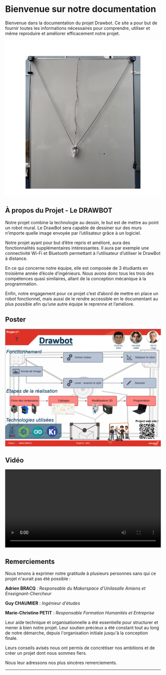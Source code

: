 # Bienvenue sur notre documentation

Bienvenue dans la documentation du projet Drawbot. Ce site a pour but de fournir toutes les informations nécessaires pour comprendre, utiliser et même reproduire et améliorer efficacement notre projet.

![vrai](images/vrai.png) 

## **À propos du Projet - Le DRAWBOT**

Notre projet combine la technologie au dessin, le but est de mettre au point un robot mural. Le DrawBot sera capable de dessiner sur des murs n’importe quelle image envoyée par l’utilisateur grâce à un logiciel.

Notre projet ayant pour but d’être repris et amélioré, aura des fonctionnalités supplémentaires intéressantes. Il aura par exemple une connectivité Wi-Fi et Bluetooth permettant à l’utilisateur d’utiliser le DrawBot à distance.

En ce qui concerne notre équipe, elle est composée de 3 étudiants en troisième année d’école d’ingénieurs. Nous avons donc tous les trois des compétences quasi similaires, allant de la conception mécanique à la programmation.

Enfin, notre engagement pour ce projet c’est d’abord de mettre en place un robot fonctionnel, mais aussi de le rendre accessible en le documentant au plus possible afin qu’une autre équipe le reprenne et l’améliore.

## **Poster**

![Poster projet](images/poster.png)

## **Vidéo**

<video src="images/video_new.webm" controls="controls" title="Title" style="width: 100%;"></video>

## **Remerciements**


Nous tenons à exprimer notre gratitude à plusieurs personnes sans qui ce projet n'aurait pas été possible :


**Adrien BRACQ**  : *Responsable du Makerspace d'Unilasalle Amiens et Enseignant-Chercheur*

**Guy CHAUMIER** : *Ingénieur d'études*

**Marie-Christine PETIT** : *Responsable Formation Humanités et Entreprise*

Leur aide technique et organisationnelle a été essentielle pour structurer et mener à bien notre projet. Leur soutien précieux a été constant tout au long de notre démarche, depuis l'organisation initiale jusqu'à la conception finale. 

Leurs conseils avisés nous ont permis de concrétiser nos ambitions et de créer un projet dont nous sommes fiers.

Nous leur adressons nos plus sincères remerciements.

---
